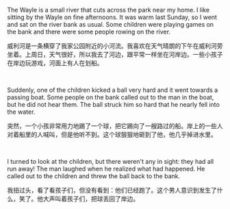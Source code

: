 The Wayle is a small river that cuts across the park near my home. I like sitting by the Wayle on fine afternoons. It was warm last Sunday, so I went and sat on the river bank as usual. Some children were playing games on the bank and there were some people rowing on the river.

威利河是一条横穿了我家公园附近的小河流。我喜欢在天气晴朗的下午在威利河旁坐着。上周日，天气很好，所以我去了河边，跟平常一样坐在河岸边。一些小孩子在岸边玩游戏，河面上有人在划船。

    



Suddenly, one of the children kicked a ball very hard and it went towards a passing boat. Some people on the bank called out to the man in the boat, but he did not hear them. The ball struck him so hard that he nearly fell into the water.

突然，一个小孩非常用力地踢了一个球，把它踢向了一艘路过的船。岸上的一些人对着船里的人喊叫，但是他听不到。这个球狠狠地砸到了他，他几乎掉进水里。

    



I turned to look at the children, but there weren't any in sight: they had all run away! The man laughed when he realized what had happened. He called out to the children and threw the ball back to the bank.

我扭过头，看了看孩子们，但没有看到：他们已经跑了。这个男人意识到发生了什么，笑了。他大声叫着孩子们，把球丢回了岸边。
